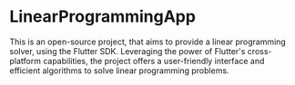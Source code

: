 # LinearProgrammingApp
This is an open-source project, that aims to provide a linear programming solver, using the Flutter SDK. Leveraging the power of Flutter's cross-platform capabilities, the project offers a user-friendly interface and efficient algorithms to solve linear programming problems. 
